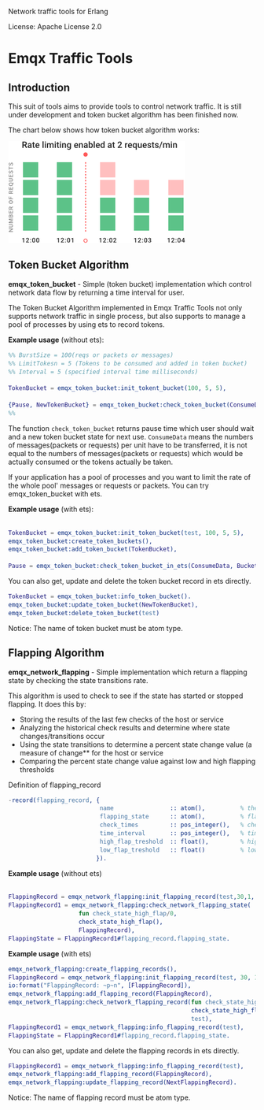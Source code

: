Network traffic tools for Erlang

License: Apache License 2.0



# Emqx Traffic Tools

## Introduction

This suit of tools aims to provide tools to control network traffic. It is still under development and token bucket algorithm has been finished now.

The chart below shows how token bucket algorithm works:

![rate-limit](./images/01-rate-limit.png)



## Token Bucket Algorithm

**emqx_token_bucket** - Simple (token bucket) implementation which control network data flow by returning a time interval for user.

The Token Bucket Algorithm implemented in Emqx Traffic Tools not only supports network traffic in single process, but also supports to manage a pool of processes by using ets to record tokens.

**Example usage** (without ets):
``` erlang
%% BurstSize = 100(reqs or packets or messages)
%% LimitTokesn = 5 (Tokens to be consumed and added in token bucket)
%% Interval = 5 (specified interval time milliseconds)

TokenBucket = emqx_token_bucket:init_tokent_bucket(100, 5, 5),

{Pause, NewTokenBucket} = emqx_token_bucket:check_token_bucket(ConsumeData, TokenBucket).
%% 
```
The function `check_token_bucket` returns pause time which user should wait and a new token bucket state for next use. `ConsumeData` means the numbers of messages(packets or requests) per unit have to be transferred, it is not equal to the numbers of messages(packets or requests) which would be actually consumed or the tokens actually be taken.

If your application has a pool of processes and you want to limit the rate of the whole pool' messages or requests or packets. You can try emqx_token_bucket with ets.

**Example usage** (with ets):

``` erlang

TokenBucket = emqx_token_bucket:init_token_bucket(test, 100, 5, 5),
emqx_token_bucket:create_token_buckets(),
emqx_token_bucket:add_token_bucket(TokenBucket),

Pause = emqx_token_bucket:check_token_bucket_in_ets(ConsumeData, BucketName),
```

You can also get, update and delete the token bucket record in ets directly.

``` erlang
TokenBucket = emqx_token_bucket:info_token_bucket().
emqx_token_bucket:update_token_bucket(NewTokenBucket),
emqx_token_bucket:delete_token_bucket(test)
```

Notice: The name of token bucket must be atom type.

## Flapping Algorithm
**emqx_network_flapping** - Simple implementation which return a flapping state by checking the state transitions rate.

This algorithm is used to check to see if the state has started or stopped flapping. It does this by:

* Storing the results of the last few checks of the host or service
* Analyzing the historical check results and determine where state changes/transitions occur
* Using the state transitions to determine a percent state change value (a measure of change** for the host or service
* Comparing the percent state change value against low and high flapping thresholds


Definition of flapping_record 
``` erlang
-record(flapping_record, {
                          name                :: atom(),          % the name of flapping record
                          flapping_state      :: atom(),          % flapping state
                          check_times         :: pos_integer(),   % check times specified
                          time_interval       :: pos_integer(),   % time interval between each check(milliseconds)
                          high_flap_treshold  :: float(),         % high flapping treshold specified
                          low_flap_treshold   :: float()          % low  flapping treshold specified
                         }).
```

**Example usage** (without ets)

```erlang

FlappingRecord = emqx_network_flapping:init_flapping_record(test,30,1, 45/100, 30/100),
FlappingRecord1 = emqx_network_flapping:check_network_flapping_state(
                    fun check_state_high_flap/0,
                    check_state_high_flap(),
                    FlappingRecord),
FlappingState = FlappingRecord1#flapping_record.flapping_state.
```

**Example usage** (with ets)
```erlang
emqx_network_flapping:create_flapping_records(),
FlappingRecord = emqx_network_flapping:init_flapping_record(test, 30, 1, 45/100, 30/100),
io:format("FlappingRecord: ~p~n", [FlappingRecord]),
emqx_network_flapping:add_flapping_record(FlappingRecord),
emqx_network_flapping:check_network_flapping_record(fun check_state_high_flap/0,
                                                    check_state_high_flap(),
                                                    test),
FlappingRecord1 = emqx_network_flapping:info_flapping_record(test),
FlappingState = FlappingRecord1#flapping_record.flapping_state.
```

You can also get, update and delete the flapping records in ets directly.

```erlang
FlappingRecord1 = emqx_network_flapping:info_flapping_record(test),
emqx_network_flapping:add_flapping_record(FlappingRecord),
emqx_network_flapping:update_flapping_record(NextFlappingRecord).
```

Notice: The name of flapping record must be atom type.
